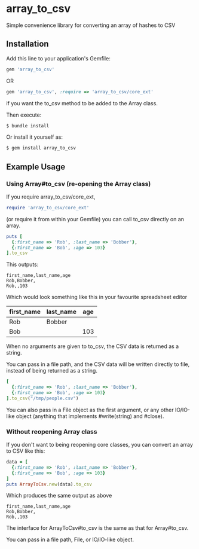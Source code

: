 # array_to_csv

Simple convenience library for converting an array of hashes to CSV

## Installation

Add this line to your application's Gemfile:

```ruby
gem 'array_to_csv'
```

OR

```ruby
gem 'array_to_csv', :require => 'array_to_csv/core_ext'
```

if you want the to_csv method to be added to the Array class.

Then execute:

```sh
$ bundle install
```

Or install it yourself as:

```sh
$ gem install array_to_csv
```

## Example Usage

### Using Array#to_csv (re-opening the Array class)

If you require array_to_csv/core_ext,

```ruby
require 'array_to_csv/core_ext'
```

(or require it from within your Gemfile)
you can call to_csv directly on an array.

```ruby
puts [
  {:first_name => 'Rob', :last_name => 'Bobber'},
  {:first_name => 'Bob', :age => 103}
].to_csv
```

This outputs:

    first_name,last_name,age
    Rob,Bobber,
    Rob,,103

Which would look something like this in your favourite spreadsheet editor

| first_name | last_name | age |
|------------|-----------|-----|
| Rob        | Bobber    |     |
| Bob        |           | 103 |

When no arguments are given to to_csv, the CSV data is returned as a string.

You can pass in a file path, and the CSV data will be written directly to file,
instead of being returned as a string.

```ruby
[
  {:first_name => 'Rob', :last_name => 'Bobber'},
  {:first_name => 'Bob', :age => 103}
].to_csv("/tmp/people.csv")
```

You can also pass in a File object as the first argument, or any other
IO/IO-like object (anything that implements #write(string) and #close).

### Without reopening Array class

If you don't want to being reopening core classes, you can convert an array to CSV
like this:

```ruby
data = [
  {:first_name => 'Rob', :last_name => 'Bobber'},
  {:first_name => 'Bob', :age => 103}
]
puts ArrayToCsv.new(data).to_csv
```

Which produces the same output as above

    first_name,last_name,age
    Rob,Bobber,
    Rob,,103

The interface for ArrayToCsv#to_csv is the same as that for Array#to_csv.

You can pass in a file path, File, or IO/IO-like object.
